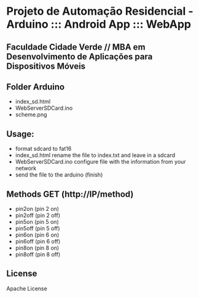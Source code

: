 Projeto de Automação Residencial - Arduino ::: Android App ::: WebApp
=========
Faculdade Cidade Verde // MBA em Desenvolvimento de Aplicações para Dispositivos Móveis
----

Folder Arduino
----
  - index_sd.html
  - WebServerSDCard.ino
  - scheme.png
  
Usage:
----
  - format sdcard to fat16
  - index_sd.html rename the file to index.txt and leave in a sdcard
  - WebServerSDCard.ino configure file with the information from your network
  - send the file to the arduino (finish)

Methods GET (http://IP/method)
----
  - pin2on (pin 2 on)
  - pin2off (pin 2 off)
  - pin5on (pin 5 on)
  - pin5off (pin 5 off)
  - pin6on (pin 6 on)
  - pin6off (pin 6 off)
  - pin8on (pin 8 on)
  - pin8off (pin 8 off)

License
----

Apache License